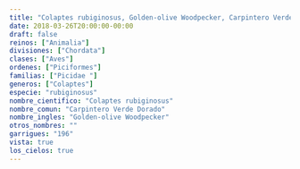 ```yaml
---
title: "Colaptes rubiginosus, Golden-olive Woodpecker, Carpintero Verde Dorado"
date: 2018-03-26T20:00:00-00:00
draft: false
reinos: ["Animalia"]
divisiones: ["Chordata"]
clases: ["Aves"]
ordenes: ["Piciformes"]
familias: ["Picidae "]
generos: ["Colaptes"]
especie: "rubiginosus"
nombre_cientifico: "Colaptes rubiginosus"
nombre_comun: "Carpintero Verde Dorado"
nombre_ingles: "Golden-olive Woodpecker"
otros_nombres: ""
garrigues: "196"
vista: true
los_cielos: true
---
```

